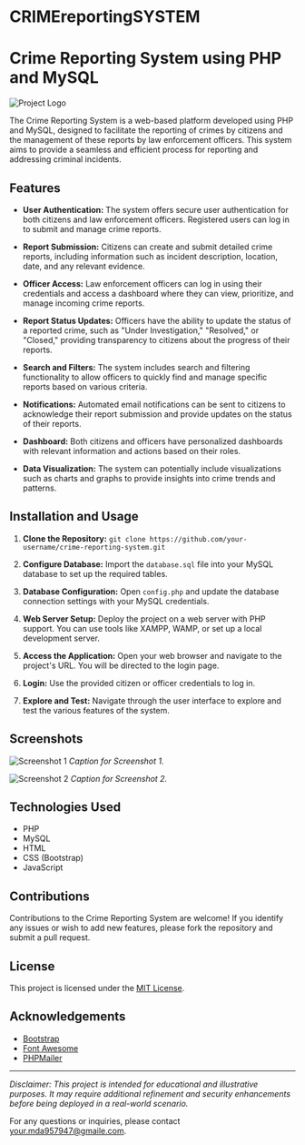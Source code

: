 # CRIMEreportingSYSTEM
# Crime Reporting System using PHP and MySQL

![Project Logo](link_to_logo_if_available)

The Crime Reporting System is a web-based platform developed using PHP and MySQL, designed to facilitate the reporting of crimes by citizens and the management of these reports by law enforcement officers. This system aims to provide a seamless and efficient process for reporting and addressing criminal incidents.

## Features

- **User Authentication:** The system offers secure user authentication for both citizens and law enforcement officers. Registered users can log in to submit and manage crime reports.

- **Report Submission:** Citizens can create and submit detailed crime reports, including information such as incident description, location, date, and any relevant evidence.

- **Officer Access:** Law enforcement officers can log in using their credentials and access a dashboard where they can view, prioritize, and manage incoming crime reports.

- **Report Status Updates:** Officers have the ability to update the status of a reported crime, such as "Under Investigation," "Resolved," or "Closed," providing transparency to citizens about the progress of their reports.

- **Search and Filters:** The system includes search and filtering functionality to allow officers to quickly find and manage specific reports based on various criteria.

- **Notifications:** Automated email notifications can be sent to citizens to acknowledge their report submission and provide updates on the status of their reports.

- **Dashboard:** Both citizens and officers have personalized dashboards with relevant information and actions based on their roles.

- **Data Visualization:** The system can potentially include visualizations such as charts and graphs to provide insights into crime trends and patterns.

## Installation and Usage

1. **Clone the Repository:** `git clone https://github.com/your-username/crime-reporting-system.git`

2. **Configure Database:** Import the `database.sql` file into your MySQL database to set up the required tables.

3. **Database Configuration:** Open `config.php` and update the database connection settings with your MySQL credentials.

4. **Web Server Setup:** Deploy the project on a web server with PHP support. You can use tools like XAMPP, WAMP, or set up a local development server.

5. **Access the Application:** Open your web browser and navigate to the project's URL. You will be directed to the login page.

6. **Login:** Use the provided citizen or officer credentials to log in.

7. **Explore and Test:** Navigate through the user interface to explore and test the various features of the system.

## Screenshots

![Screenshot 1](link_to_screenshot1)
*Caption for Screenshot 1.*

![Screenshot 2](link_to_screenshot2)
*Caption for Screenshot 2.*

## Technologies Used

- PHP
- MySQL
- HTML
- CSS (Bootstrap)
- JavaScript

## Contributions

Contributions to the Crime Reporting System are welcome! If you identify any issues or wish to add new features, please fork the repository and submit a pull request.

## License

This project is licensed under the [MIT License](LICENSE).

## Acknowledgements

- [Bootstrap](https://getbootstrap.com)
- [Font Awesome](https://fontawesome.com)
- [PHPMailer](https://github.com/PHPMailer/PHPMailer)

---

*Disclaimer: This project is intended for educational and illustrative purposes. It may require additional refinement and security enhancements before being deployed in a real-world scenario.*

For any questions or inquiries, please contact [your.mda957947@gmaile.com](mailto:your.mda957947@gmail.com).
